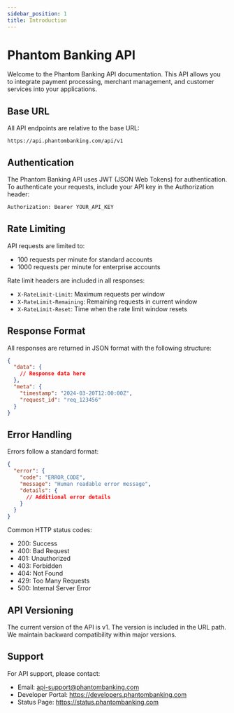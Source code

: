 ```yaml
---
sidebar_position: 1
title: Introduction
---
```


# Phantom Banking API

Welcome to the Phantom Banking API documentation. This API allows you to integrate payment processing, merchant management, and customer services into your applications.

## Base URL

All API endpoints are relative to the base URL:

```
https://api.phantombanking.com/api/v1
```

## Authentication

The Phantom Banking API uses JWT (JSON Web Tokens) for authentication. To authenticate your requests, include your API key in the Authorization header:

```bash
Authorization: Bearer YOUR_API_KEY
```

## Rate Limiting

API requests are limited to:
- 100 requests per minute for standard accounts
- 1000 requests per minute for enterprise accounts

Rate limit headers are included in all responses:
- `X-RateLimit-Limit`: Maximum requests per window
- `X-RateLimit-Remaining`: Remaining requests in current window
- `X-RateLimit-Reset`: Time when the rate limit window resets

## Response Format

All responses are returned in JSON format with the following structure:

```json
{
  "data": {
    // Response data here
  },
  "meta": {
    "timestamp": "2024-03-20T12:00:00Z",
    "request_id": "req_123456"
  }
}
```

## Error Handling

Errors follow a standard format:

```json
{
  "error": {
    "code": "ERROR_CODE",
    "message": "Human readable error message",
    "details": {
      // Additional error details
    }
  }
}
```

Common HTTP status codes:
- 200: Success
- 400: Bad Request
- 401: Unauthorized
- 403: Forbidden
- 404: Not Found
- 429: Too Many Requests
- 500: Internal Server Error

## API Versioning

The current version of the API is v1. The version is included in the URL path. We maintain backward compatibility within major versions.

## Support

For API support, please contact:
- Email: api-support@phantombanking.com
- Developer Portal: https://developers.phantombanking.com
- Status Page: https://status.phantombanking.com 